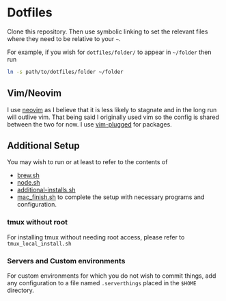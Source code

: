 # Dotfiles

Clone this repository. Then use symbolic linking to set the relevant files where
they need to be relative to your `~`.

For example, if you wish for `dotfiles/folder/` to appear in `~/folder` then run

```bash
ln -s path/to/dotfiles/folder ~/folder
```

## Vim/Neovim

I use [neovim](https://neovim.io/) as I believe that it is less likely to
stagnate and in the long run will outlive vim. That being said I originally used
vim so the config is shared between the two for now. I use
[vim-plugged](https://github.com/junegunn/vim-plug) for packages.

## Additional Setup

You may wish to run or at least to refer to the contents of

- [brew.sh](brew.sh)
- [node.sh](node.sh)
- [additional-installs.sh](additional-installs.sh)
- [mac_finish.sh](mac_finish.sh) to complete the setup with necessary programs
  and configuration.

### tmux without root

For installing tmux without needing root access, please refer to
`tmux_local_install.sh`

### Servers and Custom environments

For custom environments for which you do not wish to commit things, add any
configuration to a file named `.serverthings` placed in the `$HOME` directory.
